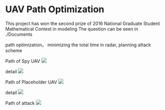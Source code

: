# UAV Path Optimization
This project has won the second prize of 2016 National Graduate Student Mathematical Contest in modeling
The question can be seen in ./Documents

path optimization， minimizing the total time in radar, planning attack scheme

Path of Spy UAV
![](https://github.com/zhehescarlett/UAV-Path-Optimization/blob/master/pic/pic.JPG?raw=true)

detail
![](https://github.com/zhehescarlett/UAV-Path-Optimization/blob/master/pic/path1.JPG?raw=true)

Path of Placeholder UAV
![](https://github.com/zhehescarlett/UAV-Path-Optimization/blob/master/pic/pic2.JPG?raw=true)

detail
![](https://github.com/zhehescarlett/UAV-Path-Optimization/blob/master/pic/path2.JPG?raw=true)

Path of attack
![](https://github.com/zhehescarlett/UAV-Path-Optimization/blob/master/pic/pic3.JPG?raw=true)
